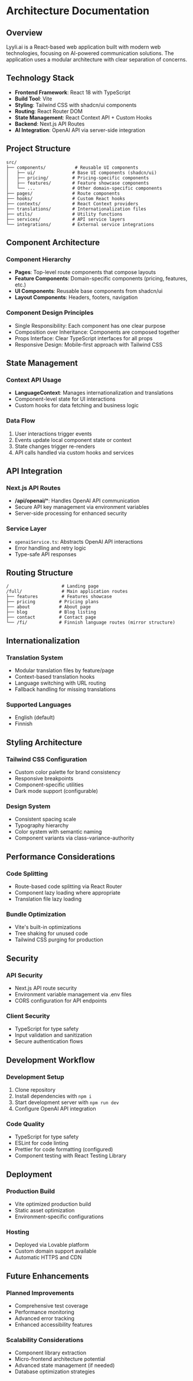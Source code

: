 
# Architecture Documentation

## Overview

Lyyli.ai is a React-based web application built with modern web technologies, focusing on AI-powered communication solutions. The application uses a modular architecture with clear separation of concerns.

## Technology Stack

- **Frontend Framework**: React 18 with TypeScript
- **Build Tool**: Vite
- **Styling**: Tailwind CSS with shadcn/ui components
- **Routing**: React Router DOM
- **State Management**: React Context API + Custom Hooks
- **Backend**: Next.js API Routes
- **AI Integration**: OpenAI API via server-side integration

## Project Structure

```
src/
├── components/           # Reusable UI components
│   ├── ui/              # Base UI components (shadcn/ui)
│   ├── pricing/         # Pricing-specific components
│   ├── features/        # Feature showcase components
│   └── ...              # Other domain-specific components
├── pages/               # Route components
├── hooks/               # Custom React hooks
├── contexts/            # React Context providers
├── translations/        # Internationalization files
├── utils/               # Utility functions
├── services/            # API service layers
└── integrations/        # External service integrations
```

## Component Architecture

### Component Hierarchy
- **Pages**: Top-level route components that compose layouts
- **Feature Components**: Domain-specific components (pricing, features, etc.)
- **UI Components**: Reusable base components from shadcn/ui
- **Layout Components**: Headers, footers, navigation

### Component Design Principles
- Single Responsibility: Each component has one clear purpose
- Composition over Inheritance: Components are composed together
- Props Interface: Clear TypeScript interfaces for all props
- Responsive Design: Mobile-first approach with Tailwind CSS

## State Management

### Context API Usage
- **LanguageContext**: Manages internationalization and translations
- Component-level state for UI interactions
- Custom hooks for data fetching and business logic

### Data Flow
1. User interactions trigger events
2. Events update local component state or context
3. State changes trigger re-renders
4. API calls handled via custom hooks and services

## API Integration

### Next.js API Routes
- **/api/openai/***: Handles OpenAI API communication
- Secure API key management via environment variables
- Server-side processing for enhanced security

### Service Layer
- `openaiService.ts`: Abstracts OpenAI API interactions
- Error handling and retry logic
- Type-safe API responses

## Routing Structure

```
/                    # Landing page
/full/               # Main application routes
├── features         # Features showcase
├── pricing         # Pricing plans
├── about           # About page
├── blog            # Blog listing
├── contact         # Contact page
└── /fi/            # Finnish language routes (mirror structure)
```

## Internationalization

### Translation System
- Modular translation files by feature/page
- Context-based translation hooks
- Language switching with URL routing
- Fallback handling for missing translations

### Supported Languages
- English (default)
- Finnish

## Styling Architecture

### Tailwind CSS Configuration
- Custom color palette for brand consistency
- Responsive breakpoints
- Component-specific utilities
- Dark mode support (configurable)

### Design System
- Consistent spacing scale
- Typography hierarchy
- Color system with semantic naming
- Component variants via class-variance-authority

## Performance Considerations

### Code Splitting
- Route-based code splitting via React Router
- Component lazy loading where appropriate
- Translation file lazy loading

### Bundle Optimization
- Vite's built-in optimizations
- Tree shaking for unused code
- Tailwind CSS purging for production

## Security

### API Security
- Next.js API route security
- Environment variable management via .env files
- CORS configuration for API endpoints

### Client Security
- TypeScript for type safety
- Input validation and sanitization
- Secure authentication flows

## Development Workflow

### Development Setup
1. Clone repository
2. Install dependencies with `npm i`
3. Start development server with `npm run dev`
4. Configure OpenAI API integration

### Code Quality
- TypeScript for type safety
- ESLint for code linting
- Prettier for code formatting (configured)
- Component testing with React Testing Library

## Deployment

### Production Build
- Vite optimized production build
- Static asset optimization
- Environment-specific configurations

### Hosting
- Deployed via Lovable platform
- Custom domain support available
- Automatic HTTPS and CDN

## Future Enhancements

### Planned Improvements
- Comprehensive test coverage
- Performance monitoring
- Advanced error tracking
- Enhanced accessibility features

### Scalability Considerations
- Component library extraction
- Micro-frontend architecture potential
- Advanced state management (if needed)
- Database optimization strategies
